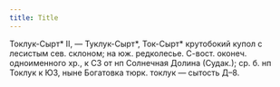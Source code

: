 ```yaml
---
title: Title
---
```


Токлук-Сырт* II, — Туклук-Сырт*, Ток-Сырт* крутобокий купол с лесистым сев.
склоном; на юж. редколесье. С-вост. оконеч. одноименного хр., к СЗ от нп
Солнечная Долина (Судак.); ср. б. нп Токлук к ЮЗ, ныне Богатовка тюрк. токлук —
сытость Д–8.
